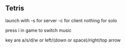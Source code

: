 ## Tetris

launch with -s for server -c for client nothing for solo

press i in game to switch music

key are a/s/d/w or left/(down or space)/right/top arrow